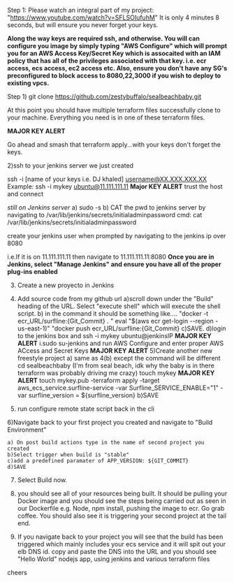 Step 1: Please watch an integral part of my project: "https://www.youtube.com/watch?v=SFLSOIufuhM" It is only 4 minutes 8 seconds, but will ensure you never forget your keys.



**Along the way keys are required ssh, and otherwise. You will can configure you image by simply typing
"AWS Configure" which will prompt you for an AWS Access Key/Secret Key which is assocaited with an 
IAM policy that has all of the privileges associated with that key. i.e. ecr access, ecs access, ec2 access etc.
Also, ensure you don't have any SG's preconfigured to block access to 8080,22,3000 if you wish to deploy to existing vpcs.**

Step 1) git clone https://github.com/zestybuffalo/sealbeachbaby.git


At this point you should have multiple terraform files successfully clone to your machine. 
Everything you need is in one of these terraform files.

**MAJOR KEY ALERT**

Go ahead and smash that terraform apply...with your keys don't forget the keys.

2)ssh to your jenkins server we just created

ssh -i [name of your keys i.e. DJ khaled] username@XX.XXX.XXX.XX
Example: ssh -i mykey ubuntu@11.111.111.11 **Major KEY ALERT**
trust the host and connect

*still on Jenkins server*
a) sudo -s
b) CAT the pwd to jenkins server by navigating to /var/lib/jenkins/secrets/initialadminpassword
 cmd: cat /var/lib/jenkins/secrets/initialadminpassword

create your jenkins user when prompted by navigating to the jenkins ip over 8080

i.e.If it is on 11.111.111.11 then navigate to  11.111.111.11:8080
**Once you are in Jenkins, select "Manage Jenkins" and ensure you have all of the proper plug-ins enabled**

3) Create a new proyecto in Jenkins 

4) Add source code from my github url
	a)scroll down under the "Build" heading of the URL. Select "execute shell" which will execute the shell script.
	b) in the command it should be something like....
		"docker -t ecr_URL/surfline:{Git_Commit} . "
		eval "$(aws ecr get-login --region -us-east-1)"
		"docker push ecr_URL/surfline:{Git_Commit}
	c)SAVE.
	d)login to the jenkins box and ssh -i mykey ubuntu@jenkinsIP  **MAJOR KEY ALERT**
		i.sudo su-jenkins and run AWS Configure and enter proper AWS ACcess and Secret Keys **MAJOR KEY ALERT**
5)Create another new freestyle project
	a) same as 4(b) except the command will be different
		cd sealbeachbaby (I'm from seal beach, idk why the baby is in there terraform was probably driving me crazy)
		touch mykey **MAJOR KEY ALERT**
		touch mykey.pub
		-terraform apply -target aws_ecs_service.surfline-service -var Surfline_SERVICE_ENABLE="1" -var surfline_version = 		${surfline_version}
	b)SAVE

5) run configure remote state script back in the cli

6)Navigate back to your first project you created and navigate to "Build Environment"

	a) On post build actions type in the name of second project you created
	b)Select trigger when build is "stable"
	c)add a predefined paramater of APP_VERSION: ${GIT_COMMIT}
	d)SAVE

7) Select Build now.

8) you should see all of your resources being built. It should be pulling your Docker image and you should see the steps being carried out as seen in our Dockerfile e.g. Node, npm
install, pushing the image to ecr. Go grab coffee. You should also see it is triggering your second project at the tail end.

9) If you navigate back to your project you will see that the build has been triggered which mainly includes your ecs service and it will spit out your elb DNS id. copy and paste the DNS 
into the URL and you should see "Hello World" nodejs app, using jenkins and various terraform files



cheers
